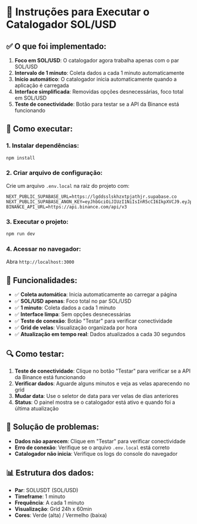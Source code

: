 # 🚀 Instruções para Executar o Catalogador SOL/USD

## ✅ O que foi implementado:

1. **Foco em SOL/USD**: O catalogador agora trabalha apenas com o par SOL/USD
2. **Intervalo de 1 minuto**: Coleta dados a cada 1 minuto automaticamente
3. **Início automático**: O catalogador inicia automaticamente quando a aplicação é carregada
4. **Interface simplificada**: Removidas opções desnecessárias, foco total em SOL/USD
5. **Teste de conectividade**: Botão para testar se a API da Binance está funcionando

## 🔧 Como executar:

### 1. Instalar dependências:
```bash
npm install
```

### 2. Criar arquivo de configuração:
Crie um arquivo `.env.local` na raiz do projeto com:
```env
NEXT_PUBLIC_SUPABASE_URL=https://lgddsslskhzxtpjathjr.supabase.co
NEXT_PUBLIC_SUPABASE_ANON_KEY=eyJhbGciOiJIUzI1NiIsInR5cCI6IkpXVCJ9.eyJpc3MiOiJzdXBhYmFzZSIsInJlZiI6ImxnZGRzc2xza2h6eHRwamF0aGpyIiwicm9sZSI6ImFub24iLCJpYXQiOjE3NDQ5OTQ1ODcsImV4cCI6MjA2MDU3MDU4N30._hnImYIRQ_102sY0X_TAWBKS1J71SpXt1Xjr2HvJIws
BINANCE_API_URL=https://api.binance.com/api/v3
```

### 3. Executar o projeto:
```bash
npm run dev
```

### 4. Acessar no navegador:
Abra `http://localhost:3000`

## 🎯 Funcionalidades:

- ✅ **Coleta automática**: Inicia automaticamente ao carregar a página
- ✅ **SOL/USD apenas**: Foco total no par SOL/USD
- ✅ **1 minuto**: Coleta dados a cada 1 minuto
- ✅ **Interface limpa**: Sem opções desnecessárias
- ✅ **Teste de conexão**: Botão "Testar" para verificar conectividade
- ✅ **Grid de velas**: Visualização organizada por hora
- ✅ **Atualização em tempo real**: Dados atualizados a cada 30 segundos

## 🔍 Como testar:

1. **Teste de conectividade**: Clique no botão "Testar" para verificar se a API da Binance está funcionando
2. **Verificar dados**: Aguarde alguns minutos e veja as velas aparecendo no grid
3. **Mudar data**: Use o seletor de data para ver velas de dias anteriores
4. **Status**: O painel mostra se o catalogador está ativo e quando foi a última atualização

## 🐛 Solução de problemas:

- **Dados não aparecem**: Clique em "Testar" para verificar conectividade
- **Erro de conexão**: Verifique se o arquivo `.env.local` está correto
- **Catalogador não inicia**: Verifique os logs do console do navegador

## 📊 Estrutura dos dados:

- **Par**: SOLUSDT (SOL/USD)
- **Timeframe**: 1 minuto
- **Frequência**: A cada 1 minuto
- **Visualização**: Grid 24h x 60min
- **Cores**: Verde (alta) / Vermelho (baixa)
